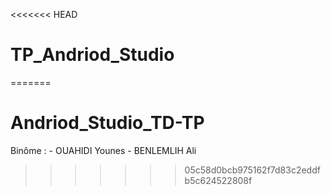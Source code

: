 <<<<<<< HEAD
# TP_Andriod_Studio
 
=======
# Andriod_Studio_TD-TP
 Binôme : - OUAHIDI Younes
          - BENLEMLIH Ali
>>>>>>> 05c58d0bcb975162f7d83c2eddfb5c624522808f
